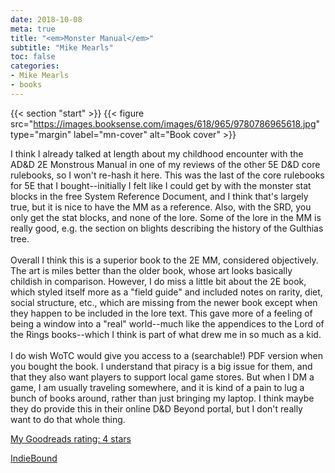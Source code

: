 ```yaml
---
date: 2018-10-08
meta: true
title: "<em>Monster Manual</em>"
subtitle: "Mike Mearls"
toc: false
categories:
- Mike Mearls
- books
---
```


{{< section "start" >}}
{{< figure src="https://images.booksense.com/images/618/965/9780786965618.jpg" type="margin" label="mn-cover" alt="Book cover" >}}

I think I already talked at length about my childhood encounter with the AD&amp;D 2E Monstrous Manual in one of my reviews of the other 5E D&amp;D core rulebooks, so I won't re-hash it here. This was the last of the core rulebooks for 5E that I bought--initially I felt like I could get by with the monster stat blocks in the free System Reference Document, and I think that's largely true, but it is nice to have the MM as a reference. Also, with the SRD, you only get the stat blocks, and none of the lore. Some of the lore in the MM is really good, e.g. the section on blights describing the history of the Gulthias tree.<br /><br />Overall I think this is a superior book to the 2E MM, considered objectively. The art is miles better than the older book, whose art looks basically childish in comparison. However, I do miss a little bit about the 2E book, which styled itself more as a "field guide" and included notes on rarity, diet, social structure, etc., which are missing from the newer book except when they happen to be included in the lore text. This gave more of a feeling of being a window into a "real" world--much like the appendices to the Lord of the Rings books--which I think is part of what drew me in so much as a kid.<br /><br />I do wish WoTC would give you access to a (searchable!) PDF version when you bought the book. I understand that piracy is a big issue for them, and that they also want players to support local game stores. But when I DM a game, I am usually traveling somewhere, and it is kind of a pain to lug a bunch of books around, rather than just bringing my laptop. I think maybe they do provide this in their online D&amp;D Beyond portal, but I don't really want to do that whole thing.

[My Goodreads rating: 4 stars](https://www.goodreads.com/review/show/2535924438)  

[IndieBound](https://www.indiebound.org/book/9780786965618)

